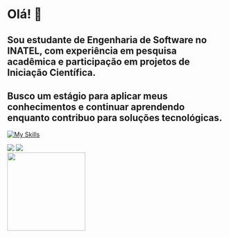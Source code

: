 # Olá! 👋

## Sou estudante de Engenharia de Software no INATEL, com experiência em pesquisa acadêmica e participação em projetos de Iniciação Científica.  
## Busco um estágio para aplicar meus conhecimentos e continuar aprendendo enquanto contribuo para soluções tecnológicas.

[![My Skills](https://skillicons.dev/icons?i=cpp,python,dart,java,mysql,mongodb,html,typescript,nextjs,react,vscode)](https://skillicons.dev)

<div> 
  <a href = "mailto:vitor.t@ges.inatel.br"><img src="https://img.shields.io/badge/Microsoft_Outlook-0078D4?style=for-the-badge&logo=microsoft-outlook&logoColor=white" target="_blank"></a>
  <a href="https://www.linkedin.com/in/vitorgonzaga10" target="_blank"><img src="https://img.shields.io/badge/-LinkedIn-%230077B5?style=for-the-badge&logo=linkedin&logoColor=white" target="_blank"></a>  
</div>

<img height="180em" src="https://github-readme-stats.vercel.app/api/top-langs/?username=Torress01&layout=compact&theme=onedark"/>
